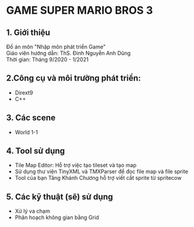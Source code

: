 
# **GAME SUPER MARIO BROS 3**

## 1. Giới thiệu
Đồ án môn "Nhập môn phát triển Game"
<br> Giáo viên hướng dẫn: ThS. Đinh Nguyễn Anh Dũng
<br> Thời gian: Tháng 9/2020 - 1/2021

## 2.Công cụ và môi trường phát triển:
- Dirext9
- C++

## 3. Các scene
- World 1-1 

## 4. Tool sử dụng
- Tile Map Editor: Hỗ trợ việc tạo tileset và tạo map
- Sử dụng thư viện TinyXML và TMXParser để đọc file map và file sprite
- Tool của bạn Tăng Khánh Chương hỗ trợ viết cắt sprite từ spritecow

## 5. Các kỹ thuật (sẽ) sử dụng
- Xử lý va chạm
- Phân hoạch không gian bằng Grid
